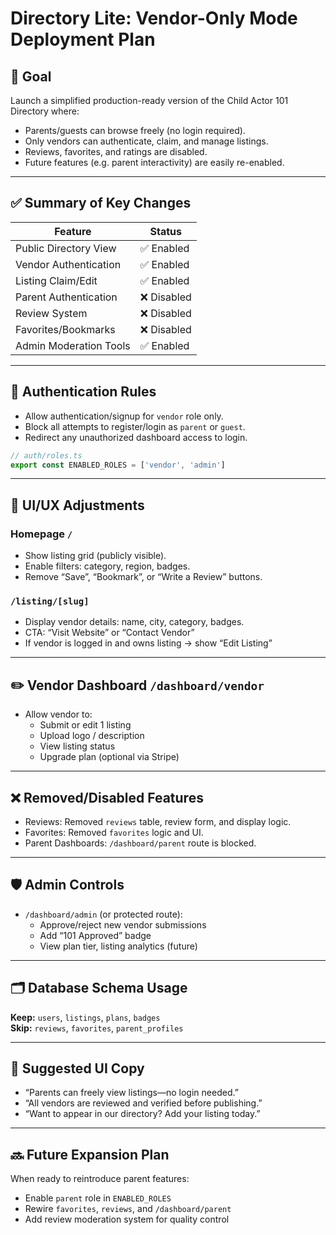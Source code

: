 # Directory Lite: Vendor-Only Mode Deployment Plan

## 🎯 Goal

Launch a simplified production-ready version of the Child Actor 101 Directory where:

- Parents/guests can browse freely (no login required).
- Only vendors can authenticate, claim, and manage listings.
- Reviews, favorites, and ratings are disabled.
- Future features (e.g. parent interactivity) are easily re-enabled.

---

## ✅ Summary of Key Changes

| Feature                     | Status         |
|-----------------------------|----------------|
| Public Directory View       | ✅ Enabled     |
| Vendor Authentication       | ✅ Enabled     |
| Listing Claim/Edit          | ✅ Enabled     |
| Parent Authentication       | ❌ Disabled    |
| Review System               | ❌ Disabled    |
| Favorites/Bookmarks         | ❌ Disabled    |
| Admin Moderation Tools      | ✅ Enabled     |

---

## 🔐 Authentication Rules

- Allow authentication/signup for `vendor` role only.
- Block all attempts to register/login as `parent` or `guest`.
- Redirect any unauthorized dashboard access to login.

```ts
// auth/roles.ts
export const ENABLED_ROLES = ['vendor', 'admin']
```

---

## 🧱 UI/UX Adjustments

### Homepage `/`

- Show listing grid (publicly visible).
- Enable filters: category, region, badges.
- Remove “Save”, “Bookmark”, or “Write a Review” buttons.

### `/listing/[slug]`

- Display vendor details: name, city, category, badges.
- CTA: “Visit Website” or “Contact Vendor”
- If vendor is logged in and owns listing → show “Edit Listing”

---

## ✏️ Vendor Dashboard `/dashboard/vendor`

- Allow vendor to:
  - Submit or edit 1 listing
  - Upload logo / description
  - View listing status
  - Upgrade plan (optional via Stripe)

---

## ❌ Removed/Disabled Features

- Reviews: Removed `reviews` table, review form, and display logic.
- Favorites: Removed `favorites` logic and UI.
- Parent Dashboards: `/dashboard/parent` route is blocked.

---

## 🛡️ Admin Controls

- `/dashboard/admin` (or protected route):
  - Approve/reject new vendor submissions
  - Add “101 Approved” badge
  - View plan tier, listing analytics (future)

---

## 🗂️ Database Schema Usage

**Keep:** `users`, `listings`, `plans`, `badges`  
**Skip:** `reviews`, `favorites`, `parent_profiles`

---

## 💬 Suggested UI Copy

- “Parents can freely view listings—no login needed.”
- “All vendors are reviewed and verified before publishing.”
- “Want to appear in our directory? Add your listing today.”

---

## 🔜 Future Expansion Plan

When ready to reintroduce parent features:

- Enable `parent` role in `ENABLED_ROLES`
- Rewire `favorites`, `reviews`, and `/dashboard/parent`
- Add review moderation system for quality control
